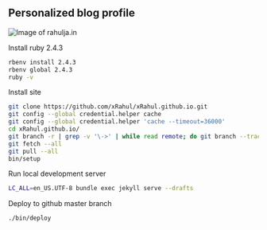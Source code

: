 ## Personalized blog profile

![Image of rahulja.in](https://github.com/xRahul/xRahul.github.io/raw/new-site/_assets/images/posts/configure-this-site-locally-for-development/og-image%402x.png "rahulja.in")

Install ruby 2.4.3

```bash
rbenv install 2.4.3
rbenv global 2.4.3
ruby -v
```

Install site

```bash
git clone https://github.com/xRahul/xRahul.github.io.git
git config --global credential.helper cache
git config --global credential.helper 'cache --timeout=36000'
cd xRahul.github.io/
git branch -r | grep -v '\->' | while read remote; do git branch --track "${remote#origin/}" "$remote"; done
git fetch --all
git pull --all
bin/setup
```

Run local development server

```bash
LC_ALL=en_US.UTF-8 bundle exec jekyll serve --drafts
```

Deploy to github master branch

```bash
./bin/deploy
```
